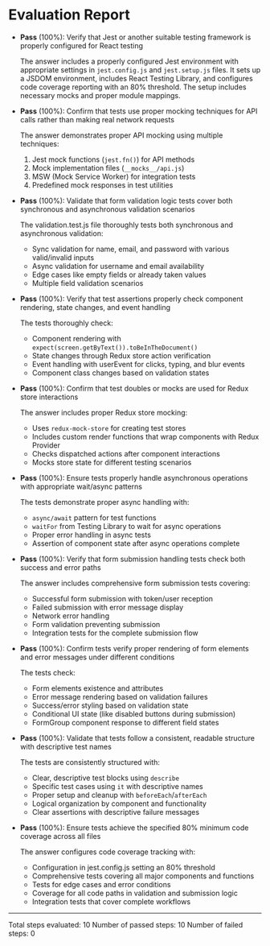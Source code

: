 # Evaluation Report

- **Pass** (100%): Verify that Jest or another suitable testing framework is properly configured for React testing

    The answer includes a properly configured Jest environment with appropriate settings in `jest.config.js` and `jest.setup.js` files. It sets up a JSDOM environment, includes React Testing Library, and configures code coverage reporting with an 80% threshold. The setup includes necessary mocks and proper module mappings.

- **Pass** (100%): Confirm that tests use proper mocking techniques for API calls rather than making real network requests

    The answer demonstrates proper API mocking using multiple techniques:
    1. Jest mock functions (`jest.fn()`) for API methods
    2. Mock implementation files (`__mocks__/api.js`)
    3. MSW (Mock Service Worker) for integration tests
    4. Predefined mock responses in test utilities

- **Pass** (100%): Validate that form validation logic tests cover both synchronous and asynchronous validation scenarios

    The validation.test.js file thoroughly tests both synchronous and asynchronous validation:
    - Sync validation for name, email, and password with various valid/invalid inputs
    - Async validation for username and email availability
    - Edge cases like empty fields or already taken values
    - Multiple field validation scenarios

- **Pass** (100%): Verify that test assertions properly check component rendering, state changes, and event handling

    The tests thoroughly check:
    - Component rendering with `expect(screen.getByText()).toBeInTheDocument()`
    - State changes through Redux store action verification
    - Event handling with userEvent for clicks, typing, and blur events
    - Component class changes based on validation states

- **Pass** (100%): Confirm that test doubles or mocks are used for Redux store interactions

    The answer includes proper Redux store mocking:
    - Uses `redux-mock-store` for creating test stores
    - Includes custom render functions that wrap components with Redux Provider
    - Checks dispatched actions after component interactions
    - Mocks store state for different testing scenarios

- **Pass** (100%): Ensure tests properly handle asynchronous operations with appropriate wait/async patterns

    The tests demonstrate proper async handling with:
    - `async/await` pattern for test functions
    - `waitFor` from Testing Library to wait for async operations
    - Proper error handling in async tests
    - Assertion of component state after async operations complete

- **Pass** (100%): Verify that form submission handling tests check both success and error paths

    The answer includes comprehensive form submission tests covering:
    - Successful form submission with token/user reception
    - Failed submission with error message display
    - Network error handling
    - Form validation preventing submission
    - Integration tests for the complete submission flow

- **Pass** (100%): Confirm tests verify proper rendering of form elements and error messages under different conditions

    The tests check:
    - Form elements existence and attributes
    - Error message rendering based on validation failures
    - Success/error styling based on validation state
    - Conditional UI state (like disabled buttons during submission)
    - FormGroup component response to different field states

- **Pass** (100%): Validate that tests follow a consistent, readable structure with descriptive test names

    The tests are consistently structured with:
    - Clear, descriptive test blocks using `describe`
    - Specific test cases using `it` with descriptive names
    - Proper setup and cleanup with `beforeEach`/`afterEach`
    - Logical organization by component and functionality
    - Clear assertions with descriptive failure messages

- **Pass** (100%): Ensure tests achieve the specified 80% minimum code coverage across all files

    The answer configures code coverage tracking with:
    - Configuration in jest.config.js setting an 80% threshold
    - Comprehensive tests covering all major components and functions
    - Tests for edge cases and error conditions
    - Coverage for all code paths in validation and submission logic
    - Integration tests that cover complete workflows

---

Total steps evaluated: 10
Number of passed steps: 10
Number of failed steps: 0
